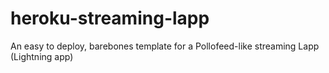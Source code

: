 # heroku-streaming-lapp
An easy to deploy, barebones template for a Pollofeed-like streaming Lapp (Lightning app)
